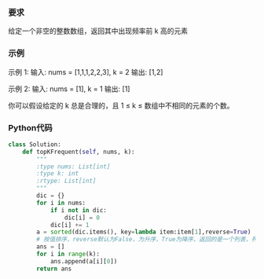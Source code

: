 ### 要求
给定一个非空的整数数组，返回其中出现频率前 k 高的元素

### 示例
示例 1:
输入: nums = [1,1,1,2,2,3], k = 2
输出: [1,2]

示例 2:
输入: nums = [1], k = 1
输出: [1]

你可以假设给定的 k 总是合理的，且 1 ≤ k ≤ 数组中不相同的元素的个数。
### Python代码

```python
class Solution:
    def topKFrequent(self, nums, k):
        """
        :type nums: List[int]
        :type k: int
        :rtype: List[int]
        """
        dic = {}      
        for i in nums:
            if i not in dic:
                dic[i] = 0
            dic[i] += 1
        a = sorted(dic.items(), key=lambda item:item[1],reverse=True) 
        # 按值排序，reverse默认为False，为升序，True为降序，返回的是一个列表，列表元素为有序的键值元组
        ans = []
        for i in range(k):
            ans.append(a[i][0])
        return ans
```